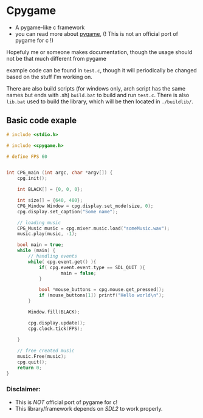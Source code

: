
# Cpygame
- A pygame-like c framework
- you can read more about [pygame](https://www.pygame.org/news), (! This is not an official port of pygame for c !)

Hopefuly me or someone makes documentation, though the usage should not be that much different from pygame

example code can be found in `test.c`, though it will periodically be changed based on the stuff I'm working on.

There are also build scripts (for windows only, arch script has the same names but ends with .sh) `build.bat` to build and run `test.c`.
There is also `lib.bat` used to build the library, which will be then located in `./buildlib/`.

## Basic code exaple 

```c
# include <stdio.h>

# include <cpygame.h>

# define FPS 60


int CPG_main (int argc, char *argv[]) {
	cpg.init();

	int BLACK[] = {0, 0, 0};

	int size[] = {640, 480};
	CPG_Window Window = cpg.display.set_mode(size, 0);
	cpg.display.set_caption("Some name");

	// loading music
	CPG_Music music = cpg.mixer.music.load("someMusic.wav");
	music.play(music, -1);

	bool main = true;
	while (main) {
		// handling events
		while( cpg.event.get() ){
			if( cpg.event.event.type == SDL_QUIT ){
					main = false;
			}

			bool *mouse_buttons = cpg.mouse.get_pressed();
			if (mouse_buttons[1]) printf("Hello world\n");
		}

		Window.fill(BLACK);

		cpg.display.update();
		cpg.clock.tick(FPS);

	}
	
    // free created music
	music.Free(music);
	cpg.quit();
	return 0;
}

```

### Disclaimer: 
* This is *NOT* official port of pygame for c!
* This library/framework depends on *SDL2* to work properly.
